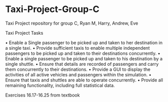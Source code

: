 # Taxi-Project-Group-C
Taxi Project repository for group C, Ryan M, Harry, Andrew, Eve

Taxi Project Tasks

•	Enable a Single passenger to be picked up and taken to her destination in a single taxi.
•	Provide sufficient taxis to enable multiple independent passengers to be picked up and taken to their destinations concurrently.
•	Enable a single passenger to be picked up and taken to his destination by a single shuttle.
•	Ensure that details are recorded of passengers and carry them concurrently to their destinations.
•	Provide a GUI to display the activities of all active vehicles and passengers within the simulation.
•	Ensure that taxis and shuttles are able to operate concurrently.
•	Provide all remaining functionality, including full statistical data.

Exercises 16.17-16.25 from textbook

